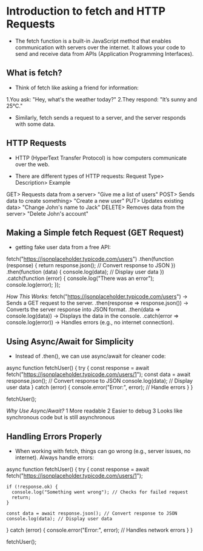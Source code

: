 # Introduction to fetch and HTTP Requests
- The fetch function is a built-in JavaScript method that enables communication with servers over the internet. It allows your code to send and receive data from APIs (Application Programming Interfaces).

## What is fetch?
- Think of fetch like asking a friend for information:

1.You ask: "Hey, what's the weather today?"
2.They respond: "It’s sunny and 25°C."

- Similarly, fetch sends a request to a server, and the server responds with some data.

## HTTP Requests
- HTTP (HyperText Transfer Protocol) is how computers communicate over the web.

- There are different types of HTTP requests:
Request Type>	Description> Example

GET> Requests data from a server> "Give me a list of users"
POST> Sends data to create something> "Create a new user"
PUT> Updates existing data> "Change John's name to Jack"
DELETE> Removes data from the server> "Delete John's account"

## Making a Simple fetch Request (GET Request)
- getting fake user data from a free API:

fetch("https://jsonplaceholder.typicode.com/users")
  .then(function (response) {
    return response.json(); // Convert response to JSON
  })
  .then(function (data) {
    console.log(data); // Display user data
  })
  .catch(function (error) {
    console.log("There was an error");
    console.log(error);
  });

*How This Works:*
fetch("https://jsonplaceholder.typicode.com/users") → Sends a GET request to the server.
.then(response => response.json()) → Converts the server response into JSON format.
.then(data => console.log(data)) → Displays the data in the console.
.catch(error => console.log(error)) → Handles errors (e.g., no internet connection).

## Using Async/Await for Simplicity
- Instead of .then(), we can use async/await for cleaner code:

async function fetchUser() {
  try {
    const response = await fetch("https://jsonplaceholder.typicode.com/users/1");
    const data = await response.json(); // Convert response to JSON
    console.log(data); // Display user data
  } catch (error) {
    console.error("Error:", error); // Handle errors
  }
}

fetchUser();

*Why Use Async/Await?*
1 More readable
2 Easier to debug
3 Looks like synchronous code but is still asynchronous

## Handling Errors Properly
- When working with fetch, things can go wrong (e.g., server issues, no internet). Always handle errors:

async function fetchUser() {
  try {
    const response = await fetch("https://jsonplaceholder.typicode.com/users/1");

    if (!response.ok) {
      console.log("Something went wrong"); // Checks for failed request
      return;
    }

    const data = await response.json(); // Convert response to JSON
    console.log(data); // Display user data
  } catch (error) {
    console.error("Error:", error); // Handles network errors
  }
}

fetchUser();


